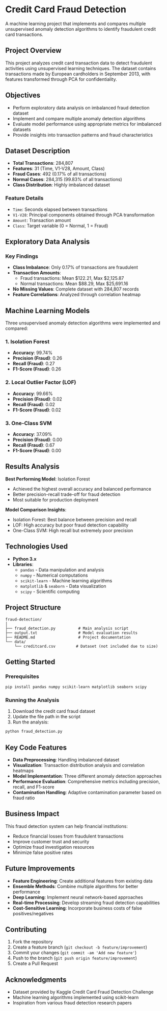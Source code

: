 # Credit Card Fraud Detection

A machine learning project that implements and compares multiple unsupervised anomaly detection algorithms to identify fraudulent credit card transactions.

## Project Overview

This project analyzes credit card transaction data to detect fraudulent activities using unsupervised learning techniques. The dataset contains transactions made by European cardholders in September 2013, with features transformed through PCA for confidentiality.

## Objectives

- Perform exploratory data analysis on imbalanced fraud detection dataset
- Implement and compare multiple anomaly detection algorithms
- Evaluate model performance using appropriate metrics for imbalanced datasets
- Provide insights into transaction patterns and fraud characteristics

## Dataset Description

- **Total Transactions**: 284,807
- **Features**: 31 (Time, V1-V28, Amount, Class)
- **Fraud Cases**: 492 (0.17% of all transactions)
- **Normal Cases**: 284,315 (99.83% of all transactions)
- **Class Distribution**: Highly imbalanced dataset

### Feature Details
- `Time`: Seconds elapsed between transactions
- `V1-V28`: Principal components obtained through PCA transformation
- `Amount`: Transaction amount
- `Class`: Target variable (0 = Normal, 1 = Fraud)

## Exploratory Data Analysis

### Key Findings
- **Class Imbalance**: Only 0.17% of transactions are fraudulent
- **Transaction Amounts**: 
  - Fraud transactions: Mean $122.21, Max $2,125.87
  - Normal transactions: Mean $88.29, Max $25,691.16
- **No Missing Values**: Complete dataset with 284,807 records
- **Feature Correlations**: Analyzed through correlation heatmap

## Machine Learning Models

Three unsupervised anomaly detection algorithms were implemented and compared:

### 1. Isolation Forest
- **Accuracy**: 99.74%
- **Precision (Fraud)**: 0.26
- **Recall (Fraud)**: 0.27
- **F1-Score (Fraud)**: 0.26

### 2. Local Outlier Factor (LOF)
- **Accuracy**: 99.66%
- **Precision (Fraud)**: 0.02
- **Recall (Fraud)**: 0.02
- **F1-Score (Fraud)**: 0.02

### 3. One-Class SVM
- **Accuracy**: 37.09%
- **Precision (Fraud)**: 0.00
- **Recall (Fraud)**: 0.67
- **F1-Score (Fraud)**: 0.00

## Results Analysis

**Best Performing Model**: Isolation Forest
- Achieved the highest overall accuracy and balanced performance
- Better precision-recall trade-off for fraud detection
- Most suitable for production deployment

**Model Comparison Insights**:
- Isolation Forest: Best balance between precision and recall
- LOF: High accuracy but poor fraud detection capability
- One-Class SVM: High recall but extremely poor precision

## Technologies Used

- **Python 3.x**
- **Libraries**:
  - `pandas` - Data manipulation and analysis
  - `numpy` - Numerical computations
  - `scikit-learn` - Machine learning algorithms
  - `matplotlib` & `seaborn` - Data visualization
  - `scipy` - Scientific computing

## Project Structure

```
fraud-detection/
│
├── fraud_detection.py          # Main analysis script
├── output.txt                  # Model evaluation results
├── README.md                   # Project documentation
└── data/
    └── creditcard.csv         # Dataset (not included due to size)
```

## Getting Started

### Prerequisites
```bash
pip install pandas numpy scikit-learn matplotlib seaborn scipy
```

### Running the Analysis
1. Download the credit card fraud dataset
2. Update the file path in the script
3. Run the analysis:
```bash
python fraud_detection.py
```

## Key Code Features

- **Data Preprocessing**: Handling imbalanced dataset
- **Visualization**: Transaction distribution analysis and correlation heatmaps
- **Model Implementation**: Three different anomaly detection approaches
- **Performance Evaluation**: Comprehensive metrics including precision, recall, and F1-score
- **Contamination Handling**: Adaptive contamination parameter based on fraud ratio

## Business Impact

This fraud detection system can help financial institutions:
- Reduce financial losses from fraudulent transactions
- Improve customer trust and security
- Optimize fraud investigation resources
- Minimize false positive rates

## Future Improvements

- **Feature Engineering**: Create additional features from existing data
- **Ensemble Methods**: Combine multiple algorithms for better performance
- **Deep Learning**: Implement neural network-based approaches
- **Real-time Processing**: Develop streaming fraud detection capabilities
- **Cost-Sensitive Learning**: Incorporate business costs of false positives/negatives

## Contributing

1. Fork the repository
2. Create a feature branch (`git checkout -b feature/improvement`)
3. Commit your changes (`git commit -am 'Add new feature'`)
4. Push to the branch (`git push origin feature/improvement`)
5. Create a Pull Request

## Acknowledgments

- Dataset provided by Kaggle Credit Card Fraud Detection Challenge
- Machine learning algorithms implemented using scikit-learn
- Inspiration from various fraud detection research papers

